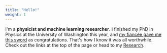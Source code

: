 ```yaml
---
title: "Hello!"
weight: 1
---
```


I'm a **physicist and machine learning researcher**. I finished my PhD in Physics at the University of Washington this year, and [my fiancée gave me this sword](https://twitter.com/thecreepingmoon/status/1712183765920075812) as congratulations. That's how I know it was all worthwhile. Check out the links at the top of the page or head to my [Research](/research).
